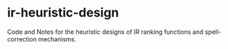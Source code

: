 # ir-heuristic-design
Code and Notes for the heuristic designs of IR ranking functions and spell-correction mechanisms.
